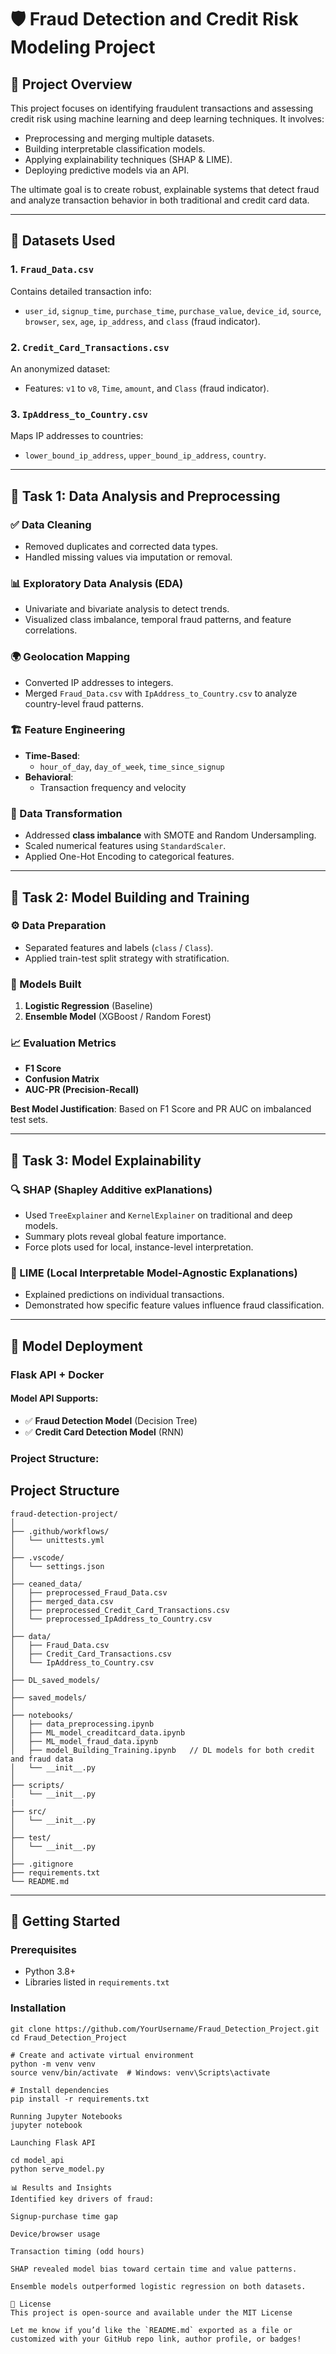 # 🛡️ Fraud Detection and Credit Risk Modeling Project

## 📌 Project Overview
This project focuses on identifying fraudulent transactions and assessing credit risk using machine learning and deep learning techniques. It involves:
- Preprocessing and merging multiple datasets.
- Building interpretable classification models.
- Applying explainability techniques (SHAP & LIME).
- Deploying predictive models via an API.

The ultimate goal is to create robust, explainable systems that detect fraud and analyze transaction behavior in both traditional and credit card data.

---

## 📂 Datasets Used

### 1. `Fraud_Data.csv`
Contains detailed transaction info:
- `user_id`, `signup_time`, `purchase_time`, `purchase_value`, `device_id`, `source`, `browser`, `sex`, `age`, `ip_address`, and `class` (fraud indicator).

### 2. `Credit_Card_Transactions.csv`
An anonymized dataset:
- Features: `v1` to `v8`, `Time`, `amount`, and `Class` (fraud indicator).

### 3. `IpAddress_to_Country.csv`
Maps IP addresses to countries:
- `lower_bound_ip_address`, `upper_bound_ip_address`, `country`.

---

## 🧹 Task 1: Data Analysis and Preprocessing

### ✅ Data Cleaning
- Removed duplicates and corrected data types.
- Handled missing values via imputation or removal.

### 📊 Exploratory Data Analysis (EDA)
- Univariate and bivariate analysis to detect trends.
- Visualized class imbalance, temporal fraud patterns, and feature correlations.

### 🌍 Geolocation Mapping
- Converted IP addresses to integers.
- Merged `Fraud_Data.csv` with `IpAddress_to_Country.csv` to analyze country-level fraud patterns.

### 🏗️ Feature Engineering
- **Time-Based**:
  - `hour_of_day`, `day_of_week`, `time_since_signup`
- **Behavioral**:
  - Transaction frequency and velocity

### 🔁 Data Transformation
- Addressed **class imbalance** with SMOTE and Random Undersampling.
- Scaled numerical features using `StandardScaler`.
- Applied One-Hot Encoding to categorical features.

---

## 🤖 Task 2: Model Building and Training

### ⚙️ Data Preparation
- Separated features and labels (`class` / `Class`).
- Applied train-test split strategy with stratification.

### 📌 Models Built
1. **Logistic Regression** (Baseline)
2. **Ensemble Model** (XGBoost / Random Forest)

### 📈 Evaluation Metrics
- **F1 Score**
- **Confusion Matrix**
- **AUC-PR (Precision-Recall)**
  
**Best Model Justification**: Based on F1 Score and PR AUC on imbalanced test sets.

---

## 🧠 Task 3: Model Explainability

### 🔍 SHAP (Shapley Additive exPlanations)
- Used `TreeExplainer` and `KernelExplainer` on traditional and deep models.
- Summary plots reveal global feature importance.
- Force plots used for local, instance-level interpretation.

### 🌈 LIME (Local Interpretable Model-Agnostic Explanations)
- Explained predictions on individual transactions.
- Demonstrated how specific feature values influence fraud classification.

---

## 🔌 Model Deployment

### Flask API + Docker

#### Model API Supports:
- ✅ **Fraud Detection Model** (Decision Tree)
- ✅ **Credit Card Detection Model** (RNN)

### Project Structure:

## Project Structure
```
fraud-detection-project/
│
├── .github/workflows/
│   └── unittests.yml
│
├── .vscode/
│   └── settings.json
│
├── ceaned_data/
│   ├── preprocessed_Fraud_Data.csv
│   ├── merged_data.csv
│   ├── preprocessed_Credit_Card_Transactions.csv
│   └── preprocessed_IpAddress_to_Country.csv
│
├── data/
│   ├── Fraud_Data.csv
│   ├── Credit_Card_Transactions.csv
│   └── IpAddress_to_Country.csv
│
├── DL_saved_models/
│
├── saved_models/
│
├── notebooks/
│   ├── data_preprocessing.ipynb
│   ├── ML_model_creaditcard_data.ipynb
│   ├── ML_model_fraud_data.ipynb
│   ├── model_Building_Training.ipynb   // DL models for both credit and fraud data
│   └── __init__.py
│
├── scripts/
│   └── __init__.py
|
├── src/
│   └── __init__.py
│
├── test/
│   └── __init__.py
│
├── .gitignore
├── requirements.txt
└── README.md
```


---

## 🚀 Getting Started

### Prerequisites
- Python 3.8+
- Libraries listed in `requirements.txt`

### Installation
```
git clone https://github.com/YourUsername/Fraud_Detection_Project.git
cd Fraud_Detection_Project

# Create and activate virtual environment
python -m venv venv
source venv/bin/activate  # Windows: venv\Scripts\activate

# Install dependencies
pip install -r requirements.txt

Running Jupyter Notebooks
jupyter notebook

Launching Flask API

cd model_api
python serve_model.py

📊 Results and Insights
Identified key drivers of fraud:

Signup-purchase time gap

Device/browser usage

Transaction timing (odd hours)

SHAP revealed model bias toward certain time and value patterns.

Ensemble models outperformed logistic regression on both datasets.

📜 License
This project is open-source and available under the MIT License

Let me know if you’d like the `README.md` exported as a file or customized with your GitHub repo link, author profile, or badges!
